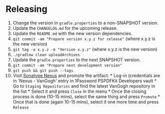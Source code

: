 Releasing
========

 1. Change the version in `gradle.properties` to a non-SNAPSHOT version.
 2. Update the `CHANGELOG.md` for the upcoming release.
 3. Update the `README.md` with the new version dependencies.
 4. `git commit -am "Prepare version x.y.z for release"` (where x.y.z is the new version)
 5. `git tag -a x.y.z -m "Version x.y.z"` (where x.y.z is the new version)
 6. `./gradlew clean uploadArchives`
 7. Update the `gradle.properties` to the next SNAPSHOT version.
 8. `git commit -am "Prepare next development version"`
 9. `git push && git push --tags`
 10. Visit [Sonatype Nexus](https://oss.sonatype.org/) and promote the artifact:
    * Log-in (credentials are in 'Nexus - VanGogh' entry in 1Password PSPDFKit Developers vault
    * Go to `Staging Repositories` and find the latest VanGogh repository in the list
    * Select it and press `Close` in the menu
    * Once the closing process is done (10-15 mins), select the same thing and press `Promote`
    * Once that is done (again 10-15 mins), select it one more time and press `Release`